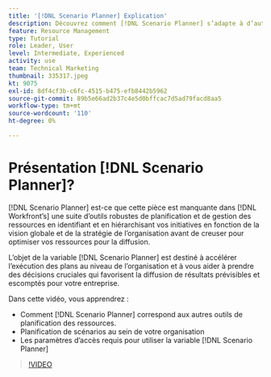```yaml
---
title: '[!DNL Scenario Planner] Explication'
description: Découvrez comment [!DNL Scenario Planner] s’adapte à d’autres outils de planification des ressources. Découvrez ensuite comment configurer [!DNL Scenario Planner].
feature: Resource Management
type: Tutorial
role: Leader, User
level: Intermediate, Experienced
activity: use
team: Technical Marketing
thumbnail: 335317.jpeg
kt: 9075
exl-id: 8df4cf3b-c6fc-4515-b475-efb8442b5962
source-git-commit: 89b5e66ad2b37c4e5d0bffcac7d5ad79facd8aa5
workflow-type: tm+mt
source-wordcount: '110'
ht-degree: 0%

---
```


# Présentation [!DNL Scenario Planner]?

[!DNL Scenario Planner] est-ce que cette pièce est manquante dans [!DNL Workfront’s] une suite d’outils robustes de planification et de gestion des ressources en identifiant et en hiérarchisant vos initiatives en fonction de la vision globale et de la stratégie de l’organisation avant de creuser pour optimiser vos ressources pour la diffusion.

L’objet de la variable [!DNL Scenario Planner] est destiné à accélérer l’exécution des plans au niveau de l’organisation et à vous aider à prendre des décisions cruciales qui favorisent la diffusion de résultats prévisibles et escomptés pour votre entreprise.

Dans cette vidéo, vous apprendrez :

* Comment [!DNL Scenario Planner] correspond aux autres outils de planification des ressources.
* Planification de scénarios au sein de votre organisation
* Les paramètres d’accès requis pour utiliser la variable [!DNL Scenario Planner]

>[!VIDEO](https://video.tv.adobe.com/v/335317/?quality=12)
